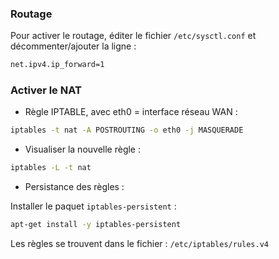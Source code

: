 ### Routage
Pour activer le routage, éditer le fichier <code>/etc/sysctl.conf</code> et décommenter/ajouter la ligne :
```bash
net.ipv4.ip_forward=1
```

### Activer le NAT
* Règle IPTABLE, avec eth0 = interface réseau WAN :

```bash
iptables -t nat -A POSTROUTING -o eth0 -j MASQUERADE
```

* Visualiser la nouvelle règle :
```bash
iptables -L -t nat
```

* Persistance des règles :<br>

Installer le paquet <code>iptables-persistent</code> :
```bash
apt-get install -y iptables-persistent
```

Les règles se trouvent dans le fichier : <code>/etc/iptables/rules.v4</code>
